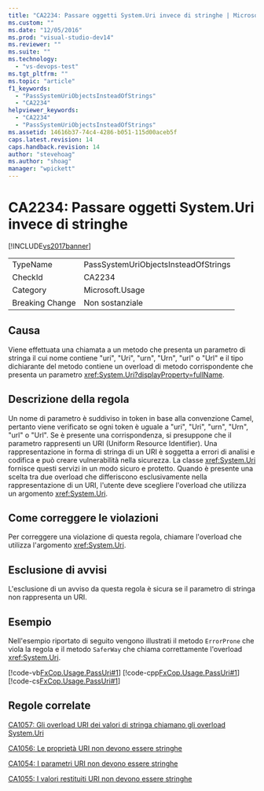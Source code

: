 ```yaml
---
title: "CA2234: Passare oggetti System.Uri invece di stringhe | Microsoft Docs"
ms.custom: ""
ms.date: "12/05/2016"
ms.prod: "visual-studio-dev14"
ms.reviewer: ""
ms.suite: ""
ms.technology: 
  - "vs-devops-test"
ms.tgt_pltfrm: ""
ms.topic: "article"
f1_keywords: 
  - "PassSystemUriObjectsInsteadOfStrings"
  - "CA2234"
helpviewer_keywords: 
  - "CA2234"
  - "PassSystemUriObjectsInsteadOfStrings"
ms.assetid: 14616b37-74c4-4286-b051-115d00aceb5f
caps.latest.revision: 14
caps.handback.revision: 14
author: "stevehoag"
ms.author: "shoag"
manager: "wpickett"
---
```

# CA2234: Passare oggetti System.Uri invece di stringhe
[!INCLUDE[vs2017banner](../code-quality/includes/vs2017banner.md)]

|||  
|-|-|  
|TypeName|PassSystemUriObjectsInsteadOfStrings|  
|CheckId|CA2234|  
|Category|Microsoft.Usage|  
|Breaking Change|Non sostanziale|  
  
## Causa  
 Viene effettuata una chiamata a un metodo che presenta un parametro di stringa il cui nome contiene "uri", "Uri", "urn", "Urn", "url" o "Url" e il tipo dichiarante del metodo contiene un overload di metodo corrispondente che presenta un parametro <xref:System.Uri?displayProperty=fullName>.  
  
## Descrizione della regola  
 Un nome di parametro è suddiviso in token in base alla convenzione Camel, pertanto viene verificato se ogni token è uguale a "uri", "Uri", "urn", "Urn", "url" o "Url".  Se è presente una corrispondenza, si presuppone che il parametro rappresenti un URI \(Uniform Resource Identifier\).  Una rappresentazione in forma di stringa di un URI è soggetta a errori di analisi e codifica e può creare vulnerabilità nella sicurezza.  La classe <xref:System.Uri> fornisce questi servizi in un modo sicuro e protetto.  Quando è presente una scelta tra due overload che differiscono esclusivamente nella rappresentazione di un URI, l'utente deve scegliere l'overload che utilizza un argomento <xref:System.Uri>.  
  
## Come correggere le violazioni  
 Per correggere una violazione di questa regola, chiamare l'overload che utilizza l'argomento <xref:System.Uri>.  
  
## Esclusione di avvisi  
 L'esclusione di un avviso da questa regola è sicura se il parametro di stringa non rappresenta un URI.  
  
## Esempio  
 Nell'esempio riportato di seguito vengono illustrati il metodo `ErrorProne` che viola la regola e il metodo `SaferWay` che chiama correttamente l'overload <xref:System.Uri>.  
  
 [!code-vb[FxCop.Usage.PassUri#1](../code-quality/codesnippet/VisualBasic/ca2234-pass-system-uri-objects-instead-of-strings_1.vb)]
 [!code-cpp[FxCop.Usage.PassUri#1](../code-quality/codesnippet/CPP/ca2234-pass-system-uri-objects-instead-of-strings_1.cpp)]
 [!code-cs[FxCop.Usage.PassUri#1](../code-quality/codesnippet/CSharp/ca2234-pass-system-uri-objects-instead-of-strings_1.cs)]  
  
## Regole correlate  
 [CA1057: Gli overload URI dei valori di stringa chiamano gli overload System.Uri](../code-quality/ca1057-string-uri-overloads-call-system-uri-overloads.md)  
  
 [CA1056: Le proprietà URI non devono essere stringhe](../code-quality/ca1056-uri-properties-should-not-be-strings.md)  
  
 [CA1054: I parametri URI non devono essere stringhe](../code-quality/ca1054-uri-parameters-should-not-be-strings.md)  
  
 [CA1055: I valori restituiti URI non devono essere stringhe](../code-quality/ca1055-uri-return-values-should-not-be-strings.md)